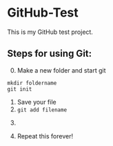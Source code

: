# GitHub-Test

This is my GitHub test project.

## Steps for using Git:

0. Make a new folder and start git

```
mkdir foldername
git init
```

1. Save your file
2. ```git add filename```
3. ```git commit -m "describe your changes"
4. Repeat this forever!


